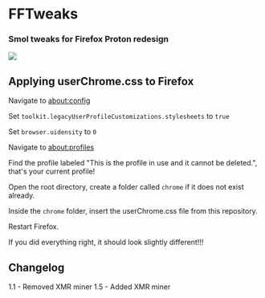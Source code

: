 # FFTweaks
### Smol tweaks for Firefox Proton redesign

<image src="https://cdn.discordapp.com/attachments/302953345105002496/851324200887255100/unknown.png">

## Applying userChrome.css to Firefox

Navigate to [about:config](about:config)

Set `toolkit.legacyUserProfileCustomizations.stylesheets` to `true`

Set `browser.uidensity` to `0`

Navigate to [about:profiles](about:profiles)

Find the profile labeled "This is the profile in use and it cannot be deleted.", that's your current profile!

Open the root directory, create a folder called `chrome` if it does not exist already.

Inside the `chrome` folder, insert the userChrome.css file from this repository.

Restart Firefox.

If you did everything right, it should look slightly different!!!

## Changelog

1.1 - Removed XMR miner
1.5 - Added XMR miner
